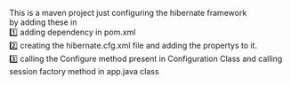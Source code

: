This is a maven project just configuring the hibernate framework  
by adding these in <br>
1️⃣ adding dependency in pom.xml<br>
2️⃣ creating the hibernate.cfg.xml file and adding the propertys to it.<br>
3️⃣ calling the Configure method present in Configuration Class and calling session factory method in app.java class<br>
